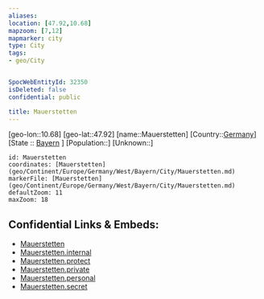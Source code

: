 ```yaml
---
aliases: 
location: [47.92,10.68]
mapzoom: [7,12] 
mapmarker: city 
type: City
tags:
- geo/City


SpocWebEntityId: 32350
isDeleted: false
confidential: public

title: Mauerstetten
---
```

[geo-lon::10.68]
[geo-lat::47.92]
[name::Mauerstetten]
[Country::[Germany](geo/Continent/Europe/Germany.md)]
[State :: [Bayern](geo/Continent/Europe/Germany/West/Bayern.md) ]
[Population::]
[Unknown::]


```leaflet
id: Mauerstetten
coordinates: [Mauerstetten](geo/Continent/Europe/Germany/West/Bayern/City/Mauerstetten.md)
markerFile: [Mauerstetten](geo/Continent/Europe/Germany/West/Bayern/City/Mauerstetten.md)
defaultZoom: 11 
maxZoom: 18
```


## Confidential Links & Embeds: 
- [Mauerstetten](../../../../../../../../_public/geo/Continent/Europe/Germany/West/Bayern/City/Mauerstetten.md) 
- [Mauerstetten.internal](../../../../../../../../_internal/geo/Continent/Europe/Germany/West/Bayern/City/Mauerstetten.internal.md) 
- [Mauerstetten.protect](../../../../../../../../_protect/geo/Continent/Europe/Germany/West/Bayern/City/Mauerstetten.protect.md) 
- [Mauerstetten.private](../../../../../../../../_private/geo/Continent/Europe/Germany/West/Bayern/City/Mauerstetten.private.md) 
- [Mauerstetten.personal](../../../../../../../../_personal/geo/Continent/Europe/Germany/West/Bayern/City/Mauerstetten.personal.md) 
- [Mauerstetten.secret](../../../../../../../../_secret/geo/Continent/Europe/Germany/West/Bayern/City/Mauerstetten.secret.md) 
